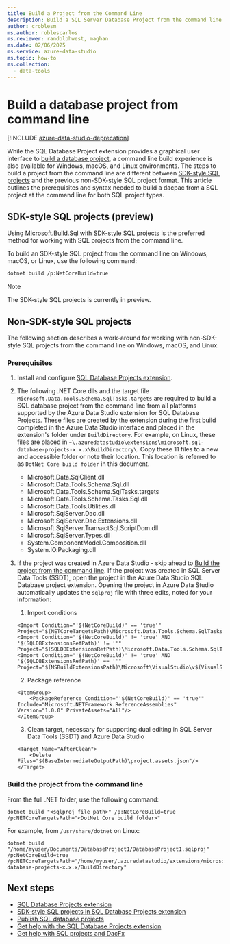 ```yaml
---
title: Build a Project from the Command Line
description: Build a SQL Server Database Project from the command line
author: croblesm
ms.author: roblescarlos
ms.reviewer: randolphwest, maghan
ms.date: 02/06/2025
ms.service: azure-data-studio
ms.topic: how-to
ms.collection:
  - data-tools
---
```


# Build a database project from command line

[!INCLUDE [azure-data-studio-deprecation](../includes/azure-data-studio-deprecation.md)]

While the SQL Database Project extension provides a graphical user interface to [build a database project](sql-database-project-extension-build.md), a command line build experience is also available for Windows, macOS, and Linux environments. The steps to build a project from the command line are different between [SDK-style SQL projects](sql-database-project-extension-sdk-style-projects.md) and the previous non-SDK-style SQL project format. This article outlines the prerequisites and syntax needed to build a dacpac from a SQL project at the command line for both SQL project types.

## SDK-style SQL projects (preview)

Using [Microsoft.Build.Sql](https://www.nuget.org/packages/Microsoft.Build.Sql) with [SDK-style SQL projects](sql-database-project-extension-sdk-style-projects.md) is the preferred method for working with SQL projects from the command line.

To build an SDK-style SQL project from the command line on Windows, macOS, or Linux, use the following command:

```bash
dotnet build /p:NetCoreBuild=true
```

> [!NOTE]
> The SDK-style SQL projects is currently in preview. 


## Non-SDK-style SQL projects

The following section describes a work-around for working with non-SDK-style SQL projects from the command line on Windows, macOS, and Linux.

### Prerequisites

1. Install and configure [SQL Database Projects extension](sql-database-project-extension.md).

2. The following .NET Core dlls and the target file `Microsoft.Data.Tools.Schema.SqlTasks.targets` are required to build a SQL database project from the command line from all platforms supported by the Azure Data Studio extension for SQL Database Projects. These files are created by the extension during the first build completed in the Azure Data Studio interface and placed in the extension's folder under `BuildDirectory`. For example, on Linux, these files are placed in `~\.azuredatastudio\extensions\microsoft.sql-database-projects-x.x.x\BuildDirectory\`. Copy these 11 files to a new and accessible folder or note their location. This location is referred to as `DotNet Core build folder` in this document.

    - Microsoft.Data.SqlClient.dll
    - Microsoft.Data.Tools.Schema.Sql.dll
    - Microsoft.Data.Tools.Schema.SqlTasks.targets
    - Microsoft.Data.Tools.Schema.Tasks.Sql.dll
    - Microsoft.Data.Tools.Utilities.dll
    - Microsoft.SqlServer.Dac.dll
    - Microsoft.SqlServer.Dac.Extensions.dll
    - Microsoft.SqlServer.TransactSql.ScriptDom.dll
    - Microsoft.SqlServer.Types.dll
    - System.ComponentModel.Composition.dll
    - System.IO.Packaging.dll

3. If the project was created in Azure Data Studio - skip ahead to [Build the project from the command line](#build-the-project-from-the-command-line). If the project was created in SQL Server Data Tools (SSDT), open the project in the Azure Data Studio SQL Database project extension. Opening the project in Azure Data Studio automatically updates the `sqlproj` file with three edits, noted for your information:

    1. Import conditions

    ```console
    <Import Condition="'$(NetCoreBuild)' == 'true'" Project="$(NETCoreTargetsPath)\Microsoft.Data.Tools.Schema.SqlTasks.targets"/> 
    <Import Condition="'$(NetCoreBuild)' != 'true' AND '$(SQLDBExtensionsRefPath)' != ''" Project="$(SQLDBExtensionsRefPath)\Microsoft.Data.Tools.Schema.SqlTasks.targets"/>
    <Import Condition="'$(NetCoreBuild)' != 'true' AND '$(SQLDBExtensionsRefPath)' == ''" Project="$(MSBuildExtensionsPath)\Microsoft\VisualStudio\v$(VisualStudioVersion)\SSDT\Microsoft.Data.Tools.Schema.SqlTasks.targets"/>
    ```

    2. Package reference

    ```console
    <ItemGroup>
        <PackageReference Condition="'$(NetCoreBuild)' == 'true'" Include="Microsoft.NETFramework.ReferenceAssemblies" Version="1.0.0" PrivateAssets="All"/>
    </ItemGroup>
    ```

    3. Clean target, necessary for supporting dual editing in SQL Server Data Tools (SSDT) and Azure Data Studio

    ```console
    <Target Name="AfterClean">
        <Delete Files="$(BaseIntermediateOutputPath)\project.assets.json"/>
    </Target>
    ```

### Build the project from the command line

From the full .NET folder, use the following command:

```console
dotnet build "<sqlproj file path>" /p:NetCoreBuild=true /p:NETCoreTargetsPath="<DotNet Core build folder>"
```

For example, from `/usr/share/dotnet` on Linux:

```console
dotnet build "/home/myuser/Documents/DatabaseProject1/DatabaseProject1.sqlproj" /p:NetCoreBuild=true /p:NETCoreTargetsPath="/home/myuser/.azuredatastudio/extensions/microsoft.sql-database-projects-x.x.x/BuildDirectory"  
```

## Next steps

- [SQL Database Projects extension](sql-database-project-extension.md)
- [SDK-style SQL projects in SQL Database Projects extension](sql-database-project-extension-sdk-style-projects.md)
- [Publish SQL database projects](sql-database-project-extension-build.md#publish-a-database-project)
- [Get help with the SQL Database Projects extension](https://github.com/microsoft/azuredatastudio/issues)
- [Get help with SQL projects and DacFx](https://github.com/microsoft/dacfx)

